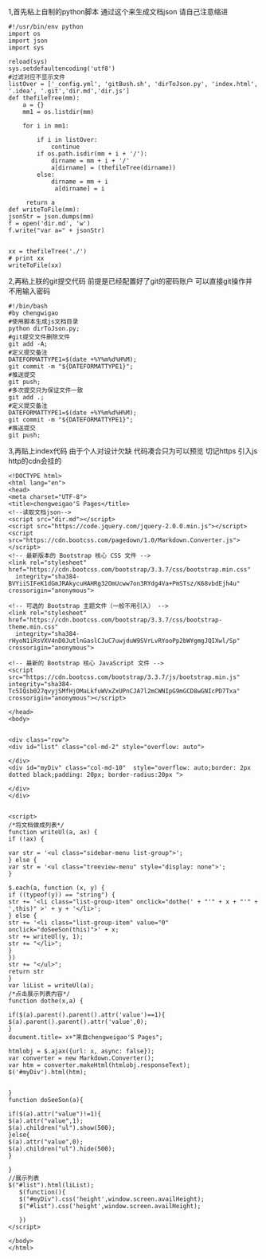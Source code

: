 1,首先粘上自制的python脚本  通过这个来生成文档json 请自己注意缩进

	#!/usr/bin/env python
    import os
    import json
    import sys
    
    reload(sys)
    sys.setdefaultencoding('utf8')
	#过滤对应不显示文件
    listOver = ['_config.yml', 'gitBush.sh', 'dirToJson.py', 'index.html', '.idea', '.git','dir.md','dir.js']
    def thefileTree(mm):
	    a = {}
	    mm1 = os.listdir(mm)
    
	    for i in mm1:
	    
	    	if i in listOver:
	    		continue
		    if os.path.isdir(mm + i + '/'):
		    	dirname = mm + i + '/'
		    	a[dirname] = (thefileTree(dirname))
		    else:
		    	dirname = mm + i
		   		 a[dirname] = i
	    
   		 return a
    def writeToFile(mm):
    jsonStr = json.dumps(mm)
    f = open('dir.md', 'w')
    f.write("var a=" + jsonStr)
    
    
    xx = thefileTree('./')
    # print xx
    writeToFile(xx)

2,再粘上朕的git提交代码   前提是已经配置好了git的密码账户  可以直接git操作并不用输入密码

    #!/bin/bash
    #by chengwigao
    #使用脚本生成js文档目录
    python dirToJson.py;
    #git提交文件删除文件
    git add -A;
    #定义提交备注
    DATEFORMATTYPE1=$(date +%Y%m%d%H%M);
    git commit -m "${DATEFORMATTYPE1}";
    #推送提交
    git push;
    #多次提交只为保证文件一致
    git add .;
    #定义提交备注
    DATEFORMATTYPE1=$(date +%Y%m%d%H%M);
    git commit -m "${DATEFORMATTYPE1}";
    #推送提交
    git push;

3,再贴上index代码   由于个人对设计欠缺   代码凑合只为可以预览 切记https  引入js http的cdn会挂的

    <!DOCTYPE html>
    <html lang="en">
    <head>
    <meta charset="UTF-8">
    <title>chengweigao'S Pages</title>
    <!--读取文档json-->
    <script src="dir.md"></script>
    <script src="https://code.jquery.com/jquery-2.0.0.min.js"></script>
    <script src="https://cdn.bootcss.com/pagedown/1.0/Markdown.Converter.js"></script>
    <!-- 最新版本的 Bootstrap 核心 CSS 文件 -->
    <link rel="stylesheet" href="https://cdn.bootcss.com/bootstrap/3.3.7/css/bootstrap.min.css"
      integrity="sha384-BVYiiSIFeK1dGmJRAkycuHAHRg32OmUcww7on3RYdg4Va+PmSTsz/K68vbdEjh4u" crossorigin="anonymous">
    
    <!-- 可选的 Bootstrap 主题文件（一般不用引入） -->
    <link rel="stylesheet" href="https://cdn.bootcss.com/bootstrap/3.3.7/css/bootstrap-theme.min.css"
      integrity="sha384-rHyoN1iRsVXV4nD0JutlnGaslCJuC7uwjduW9SVrLvRYooPp2bWYgmgJQIXwl/Sp" crossorigin="anonymous">
    
    <!-- 最新的 Bootstrap 核心 JavaScript 文件 -->
    <script src="https://cdn.bootcss.com/bootstrap/3.3.7/js/bootstrap.min.js"
    integrity="sha384-Tc5IQib027qvyjSMfHjOMaLkfuWVxZxUPnCJA7l2mCWNIpG9mGCD8wGNIcPD7Txa"
    crossorigin="anonymous"></script>
    
    </head>
    <body>
    
    
    <div class="row">
    <div id="list" class="col-md-2" style="overflow: auto">
    
    </div>
    <div id="myDiv" class="col-md-10"  style="overflow: auto;border: 2px dotted black;padding: 20px; border-radius:20px ">
    
    </div>
    </div>
    
    
    <script>
    /*将文档做成列表*/
    function writeUl(a, ax) {
    if (!ax) {
    
    var str = '<ul class="sidebar-menu list-group">';
    } else {
    var str = '<ul class="treeview-menu" style="display: none">';
    }
    
    $.each(a, function (x, y) {
    if ((typeof(y)) == "string") {
    str += '<li class="list-group-item" onclick="dothe(' + "'" + x + "'" + ',this)" >' + y + '</li>';
    } else {
    str += '<li class="list-group-item" value="0" onclick="doSeeSon(this)">' + x;
    str += writeUl(y, 1);
    str += "</li>";
    }
    })
    str += "</ul>";
    return str
    }
    var liList = writeUl(a);
    /*点击展示列表内容*/
    function dothe(x,a) {
    
    if($(a).parent().parent().attr('value')==1){
    $(a).parent().parent().attr('value',0);
    }
    document.title= x+"来自chengweigao'S Pages";
    
    htmlobj = $.ajax({url: x, async: false});
    var converter = new Markdown.Converter();
    var htm = converter.makeHtml(htmlobj.responseText);
    $('#myDiv').html(htm);
    
    
    }
    function doSeeSon(a){
    
    if($(a).attr("value")!=1){
    $(a).attr("value",1);
    $(a).children("ul").show(500);
    }else{
    $(a).attr("value",0);
    $(a).children("ul").hide(500);
    }
    
    }
    //展示列表
    $("#list").html(liList);
       $(function(){
       $("#myDiv").css('height',window.screen.availHeight);
       $("#list").css('height',window.screen.availHeight);
    
       })
    </script>
    
    </body>
    </html>